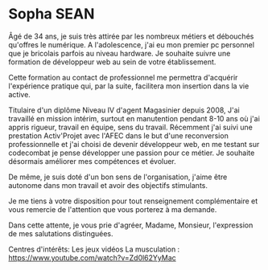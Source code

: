 # Sopha SEAN

Âgé de 34 ans, je suis très attirée par les nombreux métiers et débouchés qu'offres le numérique. A l'adolescence, j'ai eu mon premier pc personnel que je bricolais parfois au niveau hardware. Je souhaite suivre une formation de développeur web au sein de votre établissement.

Cette formation au contact de professionnel me permettra d'acquérir l'expérience pratique qui, par la suite, facilitera mon insertion dans la vie active.

Titulaire d'un diplôme Niveau IV d'agent Magasinier depuis 2008, J'ai travaillé en mission intérim, surtout en manutention pendant 8-10 ans où j'ai appris rigueur, travail en équipe, sens du travail. Récemment j'ai suivi une prestation Activ'Projet avec l'AFEC dans le but d'une reconversion professionnelle et j'ai choisi de devenir développeur web, en me testant sur codecombat je pense développer une passion pour ce métier. Je souhaite désormais améliorer mes compétences et évoluer.

De même, je suis doté d'un bon sens de l'organisation, j'aime être autonome dans mon travail et avoir des objectifs stimulants.

Je me tiens à votre disposition pour tout renseignement complémentaire et vous remercie de l'attention que vous porterez à ma demande.

Dans cette attente, je vous prie d'agréer, Madame, Monsieur, l'expression de mes salutations distinguées.


Centres d'intérêts:
Les jeux vidéos
La musculation : https://www.youtube.com/watch?v=Zd0l62YyMac
